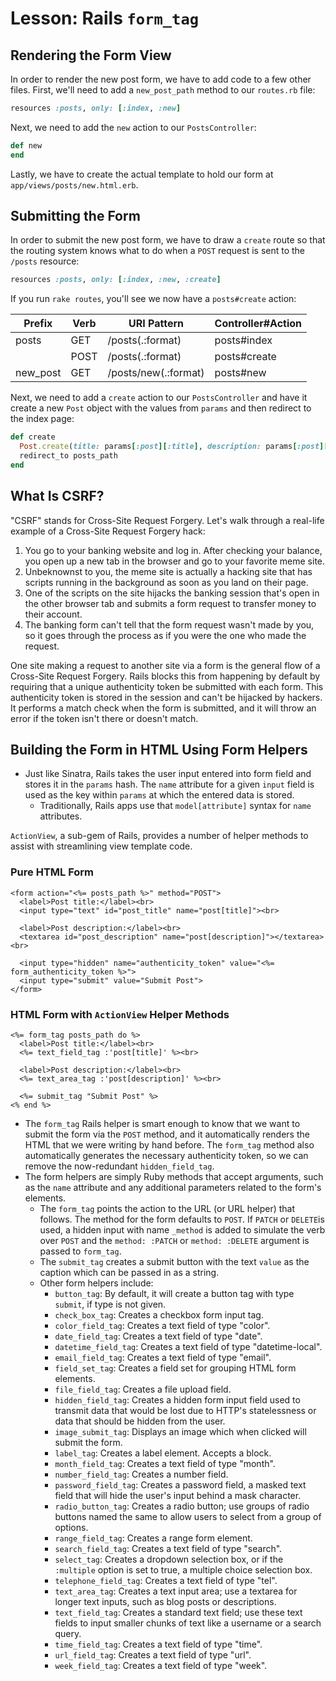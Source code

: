 # Lesson: Rails `form_tag`

## Rendering the Form View

In order to render the new post form, we have to add code to a few other files. First, we'll need to add a `new_post_path` method to our `routes.rb` file:

```ruby
resources :posts, only: [:index, :new]
```

Next, we need to add the `new` action to our `PostsController`:

```ruby
def new
end
```

Lastly, we have to create the actual template to hold our form at `app/views/posts/new.html.erb`.

## Submitting the Form

In order to submit the new post form, we have to draw a `create` route so that the routing system knows what to do when a `POST` request is sent to the `/posts` resource:

```ruby
resources :posts, only: [:index, :new, :create]
```

If you run `rake routes`, you'll see we now have a `posts#create` action:

| Prefix | Verb | URI Pattern | Controller#Action |
| --- | --- | --- | --- |
| posts | GET | /posts(.:format) | posts#index |
|  | POST | /posts(.:format) | posts#create |
| new_post | GET | /posts/new(.:format) | posts#new |

Next, we need to add a `create` action to our `PostsController` and have it create a new `Post` object with the values from `params` and then redirect to the index page:

```ruby
def create
  Post.create(title: params[:post][:title], description: params[:post][:description])
  redirect_to posts_path
end
```

## What Is CSRF?

"CSRF" stands for Cross-Site Request Forgery. Let's walk through a real-life example of a Cross-Site Request Forgery hack:

1. You go to your banking website and log in. After checking your balance, you open up a new tab in the browser and go to your favorite meme site.
2. Unbeknownst to you, the meme site is actually a hacking site that has scripts running in the background as soon as you land on their page.
3. One of the scripts on the site hijacks the banking session that's open in the other browser tab and submits a form request to transfer money to their account.
4. The banking form can't tell that the form request wasn't made by you, so it goes through the process as if you were the one who made the request.

One site making a request to another site via a form is the general flow of a Cross-Site Request Forgery. Rails blocks this from happening by default by requiring that a unique authenticity token be submitted with each form. This authenticity token is stored in the session and can't be hijacked by hackers. It performs a match check when the form is submitted, and it will throw an error if the token isn't there or doesn't match.

## Building the Form in HTML Using Form Helpers

- Just like Sinatra, Rails takes the user input entered into form field and stores it in the `params` hash. The `name` attribute for a given `input` field is used as the key within `params` at which the entered data is stored.
  - Traditionally, Rails apps use that `model[attribute]` syntax for `name` attributes.

`ActionView`, a sub-gem of Rails, provides a number of helper methods to assist with streamlining view template code.

### Pure HTML Form

```erb
<form action="<%= posts_path %>" method="POST">
  <label>Post title:</label><br>
  <input type="text" id="post_title" name="post[title]"><br>

  <label>Post description:</label><br>
  <textarea id="post_description" name="post[description]"></textarea><br>

  <input type="hidden" name="authenticity_token" value="<%= form_authenticity_token %>">
  <input type="submit" value="Submit Post">
</form>
```

### HTML Form with `ActionView` Helper Methods

```erb
<%= form_tag posts_path do %>
  <label>Post title:</label><br>
  <%= text_field_tag :'post[title]' %><br>

  <label>Post description:</label><br>
  <%= text_area_tag :'post[description]' %><br>

  <%= submit_tag "Submit Post" %>
<% end %>
```

- The `form_tag` Rails helper is smart enough to know that we want to submit the form via the `POST` method, and it automatically renders the HTML that we were writing by hand before. The `form_tag` method also automatically generates the necessary authenticity token, so we can remove the now-redundant `hidden_field_tag`.
- The form helpers are simply Ruby methods that accept arguments, such as the `name` attribute and any additional parameters related to the form's elements.
  - The `form_tag` points the action to the URL (or URL helper) that follows. The method for the form defaults to `POST`. If `PATCH` or `DELETE`is used, a hidden input with name `_method` is added to simulate the verb over `POST` and the `method: :PATCH` or `method: :DELETE` argument is passed to `form_tag`.
  - The `submit_tag` creates a submit button with the text `value` as the caption which can be passed in as a string.
  - Other form helpers include:
    - `button_tag`: By default, it will create a button tag with type `submit`, if type is not given.
    - `check_box_tag`: Creates a checkbox form input tag.
    - `color_field_tag`: Creates a text field of type "color".
    - `date_field_tag`: Creates a text field of type "date".
    - `datetime_field_tag`: Creates a text field of type "datetime-local".
    - `email_field_tag`: Creates a text field of type "email".
    - `field_set_tag`: Creates a field set for grouping HTML form elements.
    - `file_field_tag`: Creates a file upload field.
    - `hidden_field_tag`: Creates a hidden form input field used to transmit data that would be lost due to HTTP's statelessness or data that should be hidden from the user.
    - `image_submit_tag`: Displays an image which when clicked will submit the form.
    - `label_tag`: Creates a label element. Accepts a block.
    - `month_field_tag`: Creates a text field of type "month".
    - `number_field_tag`: Creates a number field.
    - `password_field_tag`: Creates a password field, a masked text field that will hide the user's input behind a mask character.
    - `radio_button_tag`: Creates a radio button; use groups of radio buttons named the same to allow users to select from a group of options.
    - `range_field_tag`: Creates a range form element.
    - `search_field_tag`: Creates a text field of type "search".
    - `select_tag`: Creates a dropdown selection box, or if the `:multiple` option is set to true, a multiple choice selection box.
    - `telephone_field_tag`: Creates a text field of type "tel".
    - `text_area_tag`: Creates a text input area; use a textarea for longer text inputs, such as blog posts or descriptions.
    - `text_field_tag`: Creates a standard text field; use these text fields to input smaller chunks of text like a username or a search query.
    - `time_field_tag`: Creates a text field of type "time".
    - `url_field_tag`: Creates a text field of type "url".
    - `week_field_tag`: Creates a text field of type "week".
